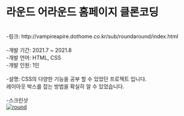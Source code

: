 # 라운드 어라운드 홈페이지 클론코딩
<br>
-링크: http://vampireapire.dothome.co.kr/sub/roundaround/index.html
<br>
<br>
-개발 기간: 2021.7 ~ 2021.8
<br>
-개발 언어: HTML, CSS
<br>
-개발 인원: 1인
<br>
<br>
-설명: CSS의 다양한 기능을 공부 할 수 있었던 프로젝트 입니다.
<br>
레이아웃 박스를 잡는 방법을 확실히 알 수 있었습니다.
<br>
<br>
-스크린샷
<br>
<a href="https://ibb.co/D5JnV4y"><img src="https://i.ibb.co/dGTyWBq/round.png" alt="round" border="0"></a>
